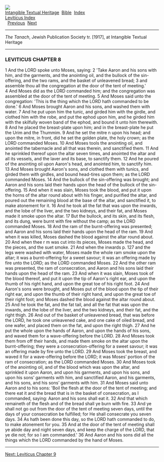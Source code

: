 <div class="filenav">

[![](../../cdshop/ithlogo.png)](../../index)  
[Intangible Textual Heritage](../../index)  [Bible](../index) 
[Index](index)   
[Leviticus Index](lev)  
  [Previous](lev007)  [Next](lev009) 

</div>

------------------------------------------------------------------------

*The Tanach*, Jewish Publication Society tr. \[1917\], at Intangible
Textual Heritage

------------------------------------------------------------------------

### LEVITICUS CHAPTER 8

<span id="an_lev:8:1">1</span> And the LORD spoke unto Moses, saying:
<span id="an_lev:8:2">2</span> 'Take Aaron and his sons with him, and
the garments, and the anointing oil, and the bullock of the
sin-offering, and the two rams, and the basket of unleavened bread;
<span id="an_lev:8:3">3</span> and assemble thou all the congregation at
the door of the tent of meeting.' <span id="an_lev:8:4">4</span> And
Moses did as the LORD commanded him; and the congregation was assembled
at the door of the tent of meeting. <span id="an_lev:8:5">5</span> And
Moses said unto the congregation: 'This is the thing which the LORD hath
commanded to be done.' <span id="an_lev:8:6">6</span> And Moses brought
Aaron and his sons, and washed them with water. <span
id="an_lev:8:7">7</span> And he put upon him the tunic, and girded him
with the girdle, and clothed him with the robe, and put the ephod upon
him, and he girded him with the skilfully woven band of the ephod, and
bound it unto him therewith. <span id="an_lev:8:8">8</span> And he
placed the breast-plate upon him; and in the breast-plate he put the
Urim and the Thummim. <span id="an_lev:8:9">9</span> And he set the
mitre n upon his head; and upon the mitre, in front, did he set the
golden plate, the holy crown; as the LORD commanded Moses. <span
id="an_lev:8:10">10</span> And Moses tools the anointing oil, and
anointed the tabernacle and all that was therein, and sanctified them.
<span id="an_lev:8:11">11</span> And he sprinkled thereof upon the altar
seven times, and anointed the altar and all its vessels, and the laver
and its base, to sanctify them. <span id="an_lev:8:12">12</span> And he
poured of the anointing oil upon Aaron's head, and anointed him, to
sanctify him. <span id="an_lev:8:13">13</span> And Moses brought Aaron's
sons, and clothed them with tunics, and girded them with girdles, and
bound head-tires upon them; as the LORD commanded Moses. <span
id="an_lev:8:14">14</span> And the bullock of the sin-offering was
brought; and Aaron and his sons laid their hands upon the head of the
bullock of the sin-offering. <span id="an_lev:8:15">15</span> And when
it was slain, Moses took the blood, and put it upon the horns of the
altar round about with his finger, and purified the altar, and poured
out the remaining blood at the base of the altar, and sanctified it, to
make atonement for it. <span id="an_lev:8:16">16</span> And he took all
the fat that was upon the inwards, and the lobe of the liver, and the
two kidneys, and their fat, and Moses made it smoke upon the altar.
<span id="an_lev:8:17">17</span> But the bullock, and its skin, and its
flesh, and its dung, were burnt with fire without the camp; as the LORD
commanded Moses. <span id="an_lev:8:18">18</span> And the ram of the
burnt-offering was presented; and Aaron and his sons laid their hands
upon the head of the ram. <span id="an_lev:8:19">19</span> And when it
was killed, Moses dashed the blood against the altar round about. <span
id="an_lev:8:20">20</span> And when thee r m was cut into its pieces,
Moses made the head, and the pieces, and the suet smoke. <span
id="an_lev:8:21">21</span> And when the inwards <span id="page_127">p.
127</span> and the legs were washed with water, Moses made the whole ram
smoke upon the altar; it was a burnt-offering for a sweet savour; it was
an offering made by fire unto the LORD; as the LORD commanded Moses.
<span id="an_lev:8:22">22</span> And the other ram was presented, the
ram of consecration, and Aaron and his sons laid their hands upon the
head of the ram. <span id="an_lev:8:23">23</span> And when it was slain,
Moses took of the blood thereof, and put it upon the tip of Aaron's
right ear, and upon the thumb of his right hand, and upon the great toe
of his right foot. <span id="an_lev:8:24">24</span> And Aaron's sons
were brought, and Moses put of the blood upon the tip of their right
ear, and upon the thumb of their right hand, and upon the great toe of
their right foot; and Moses dashed the blood against the altar round
about. <span id="an_lev:8:25">25</span> And he took the fat, and the fat
tail, and all the fat that was upon the inwards, and the lobe of the
liver, and the two kidneys, and their fat, and the right thigh. <span
id="an_lev:8:26">26</span> And out of the basket of unleavened bread,
that was before the LORD, he took one unleavened cake, and one cake of
oiled bread, and one wafer, and placed them on the fat, and upon the
right thigh. <span id="an_lev:8:27">27</span> And he put the whole upon
the hands of Aaron, and upon the hands of his sons, and waved them for a
wave-offering before the LORD. <span id="an_lev:8:28">28</span> And
Moses took them from off their hands, and made them smoke on the altar
upon the burnt-offering; they were a consecration-offering for a sweet
savour; it was an offering made by fire unto the LORD. <span
id="an_lev:8:29">29</span> And Moses took the breast, and waved it for a
wave-offering before the LORD; it was Moses’ portion of the ram of
consecration; as the LORD commanded Moses. <span
id="an_lev:8:30">30</span> And Moses took of the anointing oil, and of
the blood which was upon the altar, and sprinkled it upon Aaron, and
upon his garments, and upon his sons, and upon his sons’ garments with
him, and sanctified Aaron, and his garments, and his sons, and his sons’
garments with him. <span id="an_lev:8:31">31</span> And Moses said unto
Aaron and to his sons: 'Boil the flesh at the door of the tent of
meeting; and there eat it and the bread that is in the basket of
consecration, as I commanded, saying: Aaron and his sons shall eat it.
<span id="an_lev:8:32">32</span> And that which remaineth of the flesh
and of the bread shall ye burn with fire. <span
id="an_lev:8:33">33</span> And ye shall not go out from the door of the
tent of meeting seven days, until the days of your consecration be
fulfilled; for He shall consecrate you seven days. <span
id="an_lev:8:34">34</span> As hath been done this day, so the LORD hath
commanded to do, to make atonement for you. <span
id="an_lev:8:35">35</span> And at the door of the tent of meeting shall
ye abide day and night seven days, and keep the charge of the LORD, that
ye die not; for so I am commanded.' <span id="an_lev:8:36">36</span> And
Aaron and his sons did all the things which the LORD commanded by the
hand of Moses.

<div class="filenav">

------------------------------------------------------------------------

[Next: Leviticus Chapter 9](lev009)

</div>
